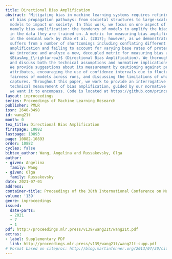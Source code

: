 ```yaml
---
title: Directional Bias Amplification
abstract: 'Mitigating bias in machine learning systems requires refining our understanding
  of bias propagation pathways: from societal structures to large-scale data to trained
  models to impact on society. In this work, we focus on one aspect of the problem,
  namely bias amplification: the tendency of models to amplify the biases present
  in the data they are trained on. A metric for measuring bias amplification was introduced
  in the seminal work by Zhao et al. (2017); however, as we demonstrate, this metric
  suffers from a number of shortcomings including conflating different types of bias
  amplification and failing to account for varying base rates of protected attributes.
  We introduce and analyze a new, decoupled metric for measuring bias amplification,
  $BiasAmp_{\rightarrow}$ (Directional Bias Amplification). We thoroughly analyze
  and discuss both the technical assumptions and normative implications of this metric.
  We provide suggestions about its measurement by cautioning against predicting sensitive
  attributes, encouraging the use of confidence intervals due to fluctuations in the
  fairness of models across runs, and discussing the limitations of what this metric
  captures. Throughout this paper, we work to provide an interrogative look at the
  technical measurement of bias amplification, guided by our normative ideas of what
  we want it to encompass. Code is located at https://github.com/princetonvisualai/directional-bias-amp.'
layout: inproceedings
series: Proceedings of Machine Learning Research
publisher: PMLR
issn: 2640-3498
id: wang21t
month: 0
tex_title: Directional Bias Amplification
firstpage: 10882
lastpage: 10893
page: 10882-10893
order: 10882
cycles: false
bibtex_author: Wang, Angelina and Russakovsky, Olga
author:
- given: Angelina
  family: Wang
- given: Olga
  family: Russakovsky
date: 2021-07-01
address:
container-title: Proceedings of the 38th International Conference on Machine Learning
volume: '139'
genre: inproceedings
issued:
  date-parts:
  - 2021
  - 7
  - 1
pdf: http://proceedings.mlr.press/v139/wang21t/wang21t.pdf
extras:
- label: Supplementary PDF
  link: http://proceedings.mlr.press/v139/wang21t/wang21t-supp.pdf
# Format based on citeproc: http://blog.martinfenner.org/2013/07/30/citeproc-yaml-for-bibliographies/
---
```

